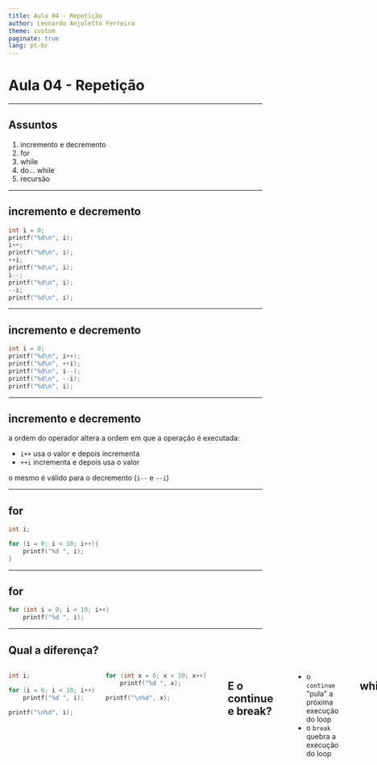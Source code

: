 ```yaml
---
title: Aula 04 - Repetição
author: Leonardo Anjoletto Ferreira
theme: custom
paginate: true
lang: pt-br
---
```


<!--
_header: CC2632 - Desenvolvimento de Algoritmos
_footer: Leonardo Anjoletto Ferreira
-->

# Aula 04 - Repetição

---

## Assuntos
1. incremento e decremento
2. for
3. while
4. do... while
5. recursão

---

## incremento e decremento
```c
int i = 0;
printf("%d\n", i);
i++;
printf("%d\n", i);
++i;
printf("%d\n", i);
i--;
printf("%d\n", i);
--i;
printf("%d\n", i);
```
---

## incremento e decremento
```c
int i = 0;
printf("%d\n", i++);
printf("%d\n", ++i);
printf("%d\n", i--);
printf("%d\n", --i);
printf("%d\n", i);
```

---

## incremento e decremento

a ordem do operador altera a ordem em que a operação é executada:
- `i++` usa o valor e depois incrementa
- `++i` incrementa e depois usa o valor

o mesmo é válido para o decremento (`i--` e `--i`)

---

## for


```c
int i;

for (i = 0; i < 10; i++){
    printf("%d ", i);
}
```

---

## for

```c
for (int i = 0; i < 10; i++)
    printf("%d ", i);
```

---

## Qual a diferença?

<div class="columns">

<div>

```c
int i;

for (i = 0; i < 10; i++)
    printf("%d ", i);

printf("\n%d", i);
```

</div>
<div>

```c
for (int x = 0; x < 10; x++)
    printf("%d ", x);

printf("\n%d", x);
```

</div>

---

## E o continue e break?
```c
for (int i = 0; i < 10; i++){

    if (i % 2 == 0)
        continue;
    else if (i >= 8)
        break;

    printf("%d ", i);
}
```
* o `continue` "pula" a próxima execução do loop
* o `break` quebra a execução do loop

---

## while
```c
int i = 0;
while (i < 10) {
    printf("%d ", i);
    i++;
}
```

---

## while e for
```c
int i = 0;
while (i < 10) {
    printf("%d ", i);
    i++;
}
```

```c
int i;
for (i = 0; i < 10; i++)
    printf("%d ", i);
```

---

## do... while

```c
int i = 0;
do {
    printf("%d ", i++);
} while (i < 10);
```

usado quando queremos garantir que o loop será executado pelo menos uma vez

---

## do...while vs while

```c
int i = 0;
while (i < 10 && i > 0) {
    printf("%d ", i++);
}
```

```c
int i = 0;
do {
    printf("%d ", i++);
} while (i < 10 && i> 0);
```

---

# Recursão

Para entender recursão, primeiro você precisa entender recursão

---

## Recursão

A recursão acontece quando uma função faz uma chamada para ela mesma.

```c
int f(int i){
    if(i <= 1)
        return 1;
    else
        return f(i-1) + i;
}
```

---

## Cuidados

Para usar recursão sem grandes problemas, temos que tomas alguns cuidados:
1. Toda função recursiva tem que ter um critério de parada
2. O termo genérico tem que ser atualizado

Se não tivermos esses dois pontos, podemos ter um loop infinito

---

## Cuidados

```c
int f(int i){
    if(i <= 1) // critério de parada
        return 1;
    else // chamada recursiva com valor atualizado
        return f(i-1) + i;
}
```

---

## Problemas

Para cada chamada recursiva antes de critério de parada, o programa aloca memória para a chamada da próxima função. Portando, uma função recursiva pode gastar mais memória do que uma função que usa laço de repetição.

---

## Por que usar recursividade

- Em alguns casos, a recursão deixa o código mais simples e mais fácil de manter

- Em algumas linguagens, não existe a opção de laço de repetição e temos que usar recursão

---

## Fatorial: exemplo clássico

```c
#include <stdio.h>
int fact(int n){
    if(n <= 1) // critério de parada
        return 1;
    else // chamada recursiva com atualização do valor
        return fact(n-1) * n;
}
int main(){
    int i = 10;
    int x = fact(i);
    printf("%d %d\n", i, x);
}
```

---

## Exemplo da soma

```c
// laço de repetição
int soma = 0;
for(int i=1; i<n+1; i++)
    soma += i;
```

```c
// recursividade
int soma(int n){
    if (n == 0)
        return 0;
    else
        return soma(n-1) + n;
}
```
